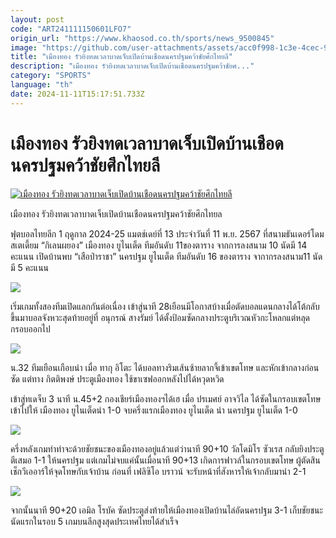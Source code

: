 ```yaml
---
layout: post
code: "ART241111150601LFO7"
origin_url: "https://www.khaosod.co.th/sports/news_9500845"
image: "https://github.com/user-attachments/assets/acc0f998-1c3e-4cec-916c-ff00d7a48a39"
title: "เมืองทอง รัวยิงทดเวลาบาดเจ็บเปิดบ้านเชือดนครปฐมคว้าชัยศึกไทยลี"
description: "เมืองทอง รัวยิงทดเวลาบาดเจ็บเปิดบ้านเชือดนครปฐมคว้าชัยศ..."
category: "SPORTS"
language: "th"
date: 2024-11-11T15:17:51.733Z
---
```


# เมืองทอง รัวยิงทดเวลาบาดเจ็บเปิดบ้านเชือดนครปฐมคว้าชัยศึกไทยลี

[![เมืองทอง รัวยิงทดเวลาบาดเจ็บเปิดบ้านเชือดนครปฐมคว้าชัยศึกไทยลี](https://www.khaosod.co.th/wpapp/uploads/2024/11/1731330743668.jpg "เมืองทอง รัวยิงทดเวลาบาดเจ็บเปิดบ้านเชือดนครปฐมคว้าชัยศึกไทยลี")](https://www.khaosod.co.th/wpapp/uploads/2024/11/1731330743668.jpg)

เมืองทอง รัวยิงทดเวลาบาดเจ็บเปิดบ้านเชือดนครปฐมคว้าชัยศึกไทยล

ฟุตบอลไทยลีก 1 ฤดูกาล 2024-25 แมตช์เดย์ที่ 13 ประจำวันที่ 11 พ.ย. 2567 ที่สนามธันเดอร์โดม สเตเดี้ยม “กิเลนผยอง” เมืองทอง ยูไนเต็ด ทีมอันดับ 11ของตาราง จากการลงสนาม 10 นัดมี 14 คะแนน เปิดบ้านพบ “เสือป่าราชา” นครปฐม ยูไนเต็ด ทีมอันดับ 16 ของตาราง จากากรลงสนาม11 นัดมี 5 คะแนน

![](https://www.khaosod.co.th/wpapp/uploads/2024/11/1731330742215-696x462.jpg)

เริ่มเกมทั้งสองทีมเปิดแลกกันต่อเนื่อง เข้าสู่นาที 28เยือนมีโอกาสบ้างเมื่อตัดบอลแดนกลางได้โต้กลับขึ้นมาบอลจังหวะสุดท้ายอยู่ที่ อนุกรณ์ สางรัมย์ ได้ตั้งป้อมซัดกลางประตูบริเวณหัวกะโหลกแต่หลุดกรอบออกไป

![](https://www.khaosod.co.th/wpapp/uploads/2024/11/1731330748155-696x481.jpg)

น.32 ทีมเยือนเกือบนำ เมื่อ ทากุ อิโตะ ได้บอลทางริมเส้นซ้ายลากจี้เข้าเขตโทษ และหักเข้ากลางก่อนซัด แต่ทาง กิตติพงษ์ ประตูเมืองทอง ใช้ขาเซฟออกหลังไปได้หวุดหวิด

เข้าสู่ทเดจ็บ 3 นาที น.45+2 กองเชียร์เมืองทองฯได้เฮ เมื่อ ปรเมศย์ อาจวิไล ได้ซัดในกรอบเขตโทษเข้าไปให้ เมืองทอง ยูไนเต็ดนำ 1-0 จบครึ่งแรกเมืองทอง ยูไนเต็ด นำ นครปฐม ยูไนเต็ด 1-0

![](https://www.khaosod.co.th/wpapp/uploads/2024/11/1731330745148-696x540.jpg)

ครึ่งหลังเกมทำท่าจะด้วยชัยชนะของเมืองทองอยู่แล้วแต่ว่านาที 90+10 วัลโดมิโร ซัวเรส กลับยิงประตูตีเสมอ 1-1 ให้นครปฐม แต่เกมไม่จบแค่นั้นเมื่อนาที 90+13 เกิดการฟาวล์ในกรอบเขตโทษ ผู้ตัดสินเช็กวีเออาร์ให้จุดโทษกับเจ้าบ้าน ก่อนที่ เฟลิซิโอ บราวน์ จะรับหน้าที่สังหารให้เจ้ากลับมานำ 2-1

![](https://www.khaosod.co.th/wpapp/uploads/2024/11/1731330743668-696x529.jpg)

จากนั้นนาที 90+20 เอมิล โรบัค ซัดประตูส่งท้ายให้เมืองทองเปิดบ้านไล่อัดนครปฐม 3-1 เก็บชัยชนะนัดแรกในรอบ 5 เกมบนลีกสูงสุดประเทศไทยได้สำเร็จ